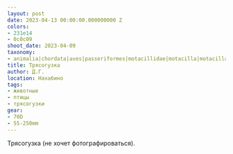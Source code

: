 ```yaml
---
layout: post
date: 2023-04-13 00:00:00.000000000 Z
colors:
- 231e14
- 0c0c09
shoot_date: 2023-04-09
taxonomy:
- animalia|chordata|aves|passeriformes|motacillidae|motacilla|motacilla alba
title: Трясогузка
author: Д.Г.
location: Нахабино
tags:
- животные
- птицы
- трясогузки
gear:
- 70D
- 55-250mm
---
```

Трясогузка (не хочет фотографироваться).

